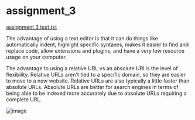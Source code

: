 # assignment_3
[assignment 3 text.txt](https://github.com/McRodoku/assignment_3/files/12734517/assignment.3.text.txt)






The advantage of using a text editor is that it can do things like automatically indent, highlight specific syntaxes,
makes it easier to find and replace code, allow extensions and plugins, and have a very low resource usage on your computer.


The advantage to using a relative URL vs an absolute URl is the level of flexibility. Relative URLs aren't tied to a specific domain, so they are easier to
move to a new website. Relative URLs are also typically a little faster than absolute URLs. Absolute URLs are better for search engines in terms of being able
to be indexed more accurately due to absolute URLs requiring a complete URL.





![image](https://github.com/McRodoku/assignment_3/assets/126914671/35772a67-e2a9-497a-94fd-cdb33a1affbb)

